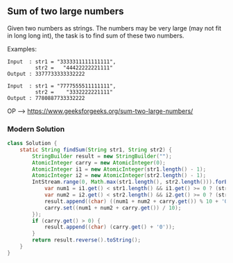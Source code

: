 ## Sum of two large numbers
Given two numbers as strings. The numbers may be very large (may not fit in long long int), the task is to find sum of these two numbers.

Examples:
```
Input  : str1 = "3333311111111111", 
         str2 =   "44422222221111"
Output : 3377733333332222

Input  : str1 = "7777555511111111", 
         str2 =    "3332222221111"
Output : 7780887733332222
```
OP --> https://www.geeksforgeeks.org/sum-two-large-numbers/

### Modern Solution
```java
class Solution {
    static String findSum(String str1, String str2) {
        StringBuilder result = new StringBuilder("");
        AtomicInteger carry = new AtomicInteger(0);
        AtomicInteger i1 = new AtomicInteger(str1.length() - 1);
        AtomicInteger i2 = new AtomicInteger(str2.length() - 1);
        IntStream.range(0, Math.max(str1.length(), str2.length())).forEach(i -> {
            var num1 = i1.get() < str1.length() && i1.get() >= 0 ? (str1.charAt(i1.getAndDecrement()) - '0') : 0;
            var num2 = i2.get() < str2.length() && i2.get() >= 0 ? (str2.charAt(i2.getAndDecrement()) - '0') : 0;
            result.append((char) ((num1 + num2 + carry.get()) % 10 + '0'));
            carry.set((num1 + num2 + carry.get()) / 10);
        });
        if (carry.get() > 0) {
            result.append((char) (carry.get() + '0'));
        }
        return result.reverse().toString();
    }
}